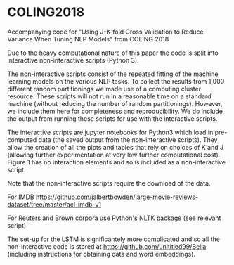 # COLING2018
Accompanying code for "Using J-K-fold Cross Validation to Reduce Variance When Tuning NLP Models" from COLING 2018

Due to the heavy computational nature of this paper the code is split into interactive non-interactive scripts (Python 3).

The non-interactive scripts consist of the repeated fitting of the machine learning models on the various NLP tasks. To collect the results from 1,000  different random partitionings we made use of a computing cluster resource. These scripts will not run in a reasonable time on a standard machine (without reducing the number of random partitionings). However, we include them here for completeness and reproducibility. We do include the output from running these scripts for use with the interactive scripts. 

The interactive scripts are jupyter notebooks for Python3 which load in pre-computed data (the saved output from the non-interactive scripts). They allow the creation of all the plots and tables that rely on choices of K and J (allowing further experimentation at very low further computational cost). Figure 1 has no interaction elements and so is included as a non-interactive script.

Note that the non-interactive scripts require the download of the data. 

For IMDB https://github.com/jalbertbowden/large-movie-reviews-dataset/tree/master/acl-imdb-v1

For Reuters and Brown corpora use Python's NLTK package (see relevant script)

The set-up for the LSTM is significantely more complicated and so all the non-interactive code is stored at https://github.com/unititled99/Bella (including instructions for obtaining data and word embeddings).
